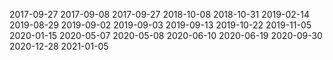 

2017-09-27
2017-09-08
2017-09-27
2018-10-08
2018-10-31
2019-02-14
2019-08-29
2019-09-02
2019-09-03
2019-09-13
2019-10-22
2019-11-05
2020-01-15
2020-05-07
2020-05-08
2020-06-10
2020-06-19
2020-09-30
2020-12-28
2021-01-05


